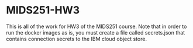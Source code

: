 # MIDS251-HW3
This is all of the work for HW3 of the MIDS251 course. Note that in order to run the docker images as is, you must create a file called secrets.json that contains connection secrets to the IBM cloud object store.
